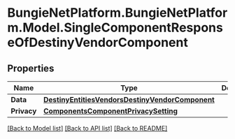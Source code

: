# BungieNetPlatform.BungieNetPlatform.Model.SingleComponentResponseOfDestinyVendorComponent
## Properties

Name | Type | Description | Notes
------------ | ------------- | ------------- | -------------
**Data** | [**DestinyEntitiesVendorsDestinyVendorComponent**](DestinyEntitiesVendorsDestinyVendorComponent.md) |  | [optional] 
**Privacy** | [**ComponentsComponentPrivacySetting**](ComponentsComponentPrivacySetting.md) |  | [optional] 

[[Back to Model list]](../README.md#documentation-for-models) [[Back to API list]](../README.md#documentation-for-api-endpoints) [[Back to README]](../README.md)

